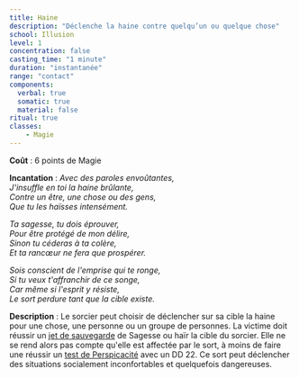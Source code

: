 ```yaml
---
title: Haine
description: "Déclenche la haine contre quelqu’un ou quelque chose"
school: Illusion
level: 1
concentration: false
casting_time: "1 minute"
duration: "instantanée"
range: "contact"
components:
  verbal: true
  somatic: true
  material: false
ritual: true
classes:
    - Magie
---
```

**Coût** : 6 points de Magie  

**Incantation** : *Avec des paroles envoûtantes,*   
*J'insuffle en toi la haine brûlante,*    
*Contre un être, une chose ou des gens,*   
*Que tu les haïsses intensément.*    

*Ta sagesse, tu dois éprouver,*   
*Pour être protégé de mon délire,*   
*Sinon tu céderas à ta colère,*   
*Et ta rancœur ne fera que prospérer.*   

*Sois conscient de l'emprise qui te ronge,*    
*Si tu veux t'affranchir de ce songe,*   
*Car même si l'esprit y résiste,*   
*Le sort perdure tant que la cible existe.*   

**Description** : Le sorcier peut choisir de déclencher sur sa cible la haine pour une chose, une personne ou un groupe de personnes. La victime doit réussir un [jet de sauvegarde](/utiliser-les-caracteristiques/#jets-de-sauvegarde) de Sagesse ou haïr la cible du sorcier. Elle ne se rend alors pas compte qu'elle est affectée par le sort, à moins de faire une réussir un [test de Perspicacité](/utiliser-les-caracteristique/#perspicacite) avec un DD 22. Ce sort peut déclencher des situations socialement inconfortables et quelquefois dangereuses.  
